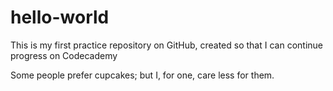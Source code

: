 # hello-world
This is my first practice repository on GitHub, created so that I can continue progress on Codecademy

Some people prefer cupcakes; but I, for one, care less for them.
